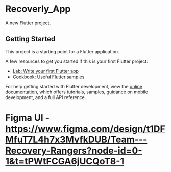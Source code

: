 # Recoverly_App

A new Flutter project.

## Getting Started

This project is a starting point for a Flutter application.

A few resources to get you started if this is your first Flutter project:

- [Lab: Write your first Flutter app](https://docs.flutter.dev/get-started/codelab)
- [Cookbook: Useful Flutter samples](https://docs.flutter.dev/cookbook)

For help getting started with Flutter development, view the
[online documentation](https://docs.flutter.dev/), which offers tutorials,
samples, guidance on mobile development, and a full API reference.



# Figma UI - https://www.figma.com/design/t1DFMfuT7L4h7x3MvfkDUB/Team---Recovery-Rangers?node-id=0-1&t=tPWtFCGA6jUCQoT8-1
